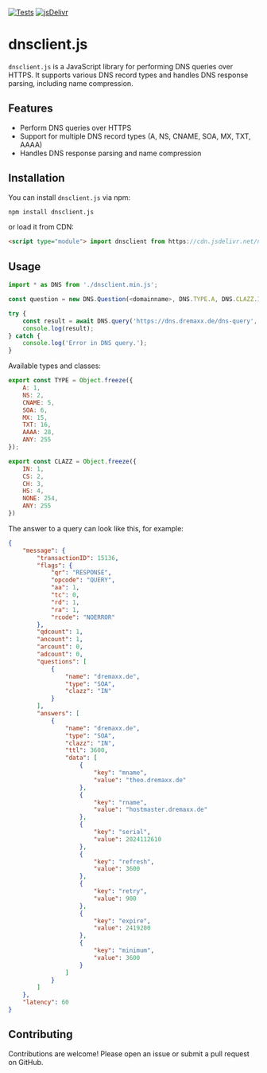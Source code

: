 [![Tests](https://github.com/yannickdreher/dnsclient.js/actions/workflows/tests.yml/badge.svg)](https://github.com/yannickdreher/dnsclient.js/actions/workflows/tests.yml)
[![jsDelivr](https://data.jsdelivr.com/v1/package/npm/dnsclient.js/badge)](https://www.jsdelivr.com/package/npm/dnsclient.js)

# dnsclient.js

`dnsclient.js` is a JavaScript library for performing DNS queries over HTTPS.
It supports various DNS record types and handles DNS response parsing, including name compression.

## Features

- Perform DNS queries over HTTPS
- Support for multiple DNS record types (A, NS, CNAME, SOA, MX, TXT, AAAA)
- Handles DNS response parsing and name compression

## Installation

You can install `dnsclient.js` via npm:

```bash
npm install dnsclient.js
```
or load it from CDN:
```html
<script type="module"> import dnsclient from https://cdn.jsdelivr.net/npm/dnsclient.js/+esm </script>
```

## Usage

```JavaScript
import * as DNS from './dnsclient.min.js';

const question = new DNS.Question(<domainname>, DNS.TYPE.A, DNS.CLAZZ.IN);

try {
    const result = await DNS.query('https://dns.dremaxx.de/dns-query', question);
    console.log(result);
} catch {
    console.log('Error in DNS query.');
}
```

Available types and classes:
```JavaScript
export const TYPE = Object.freeze({
    A: 1,
    NS: 2,
    CNAME: 5,
    SOA: 6,
    MX: 15,
    TXT: 16,
    AAAA: 28,
    ANY: 255
});

export const CLAZZ = Object.freeze({
    IN: 1,
    CS: 2,
    CH: 3,
    HS: 4,
    NONE: 254,
    ANY: 255
})
```
The answer to a query can look like this, for example:
```Json
{
    "message": {
        "transactionID": 15136,
        "flags": {
            "qr": "RESPONSE",
            "opcode": "QUERY",
            "aa": 1,
            "tc": 0,
            "rd": 1,
            "ra": 1,
            "rcode": "NOERROR"
        },
        "qdcount": 1,
        "ancount": 1,
        "arcount": 0,
        "adcount": 0,
        "questions": [
            {
                "name": "dremaxx.de",
                "type": "SOA",
                "clazz": "IN"
            }
        ],
        "answers": [
            {
                "name": "dremaxx.de",
                "type": "SOA",
                "clazz": "IN",
                "ttl": 3600,
                "data": [
                    {
                        "key": "mname",
                        "value": "theo.dremaxx.de"
                    },
                    {
                        "key": "rname",
                        "value": "hostmaster.dremaxx.de"
                    },
                    {
                        "key": "serial",
                        "value": 2024112610
                    },
                    {
                        "key": "refresh",
                        "value": 3600
                    },
                    {
                        "key": "retry",
                        "value": 900
                    },
                    {
                        "key": "expire",
                        "value": 2419200
                    },
                    {
                        "key": "minimum",
                        "value": 3600
                    }
                ]
            }
        ]
    },
    "latency": 60
}
```
## Contributing
Contributions are welcome! Please open an issue or submit a pull request on GitHub.